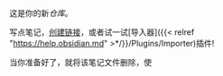 这是你的新*仓库*。

写点笔记，[创建链接](%E5%88%9B%E5%BB%BA%E9%93%BE%E6%8E%A5.md)，或者试一试[导入器]({{< relref "https://help.obsidian.md" >*/}}/Plugins/Importer)插件!

当你准备好了，就将该笔记文件删除，使

